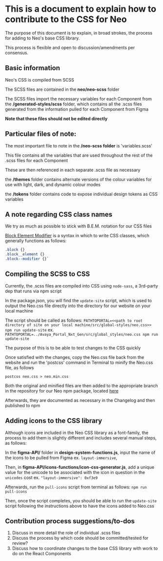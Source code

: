 # This is a document to explain how to contribute to the CSS for Neo

The purpose of this document is to explain, in broad strokes, the process for adding to Neo's base CSS library.

This process is flexible and open to discussion/amendments per consensus.

## Basic information

Neo's CSS is compiled from SCSS

The SCSS files are contained in the **neo/neo-scss** folder

The SCSS files import the necessary variables for each Component from the **/generated-styles/scss** folder, which contains all the .scss files generated from the information pulled for each Component from Figma

**Note that these files should not be edited directly**

## Particular files of note:

The most important file to note in the **/neo-scss folder** is 'variables.scss'

This file contains all the variables that are used throughout the rest of the .scss files for each Component

These are then referenced in each separate .scss file as necessary

the **/themes** folder contains alternate versions of the colour variables for use with light, dark, and dynamic colour modes

the **/tokens** folder contains code to expose individual design tokens as CSS variables

## A note regarding CSS class names

We try as much as possible to stick with B.E.M. notation for our CSS files

[Block Element Modifier](http://getbem.com/) is a syntax in which to write CSS classes, which generally functions as follows:

```CSS
.block {}
.block__element {}
.block--modifier {}`
```

## Compiling the SCSS to CSS

Currently, the .scss files are compiled into CSS using `node-sass`, a 3rd-party dep that runs via npm script

In the package.json, you will find the `update-site` script, which is used to output the Neo.css file directly into the directory for our website on your local machine

The script should be called as follows: `PATHTOPORTAL=<<path to root directory of site on your local machine/src/global-styles/neo.css>> npm run update-site` ex. `PATHTOPORTAL=../Avaya_Portal_Nxt_Gen/src/global_styles/neo.css npm run update-site`

The purpose of this is to be able to test changes to the CSS quickly

Once satisfied with the changes, copy the Neo.css file back from the website and run the 'postcss' command in Terminal to minify the Neo.css file, as follows

`postcss neo.css > neo.min.css`

Both the original and minified files are then added to the appropriate branch in the repository for our Neo npm package, located [here](https://github.com/zang-cloud/neo-npm-package)

Afterwards, they are documented as necessary in the Changelog and then published to npm

## Adding icons to the CSS library

Although icons are included in the Neo CSS library as a font-family, the process to add them is slightly different and includes several manual steps, as follows:

In the **figma-API/** folder in **design-system-functions.js**, input the name of the icons to be pulled from Figma ex. `layout-immersive`,

Then, in **figma-API/icons-functions/icon-css-generator.js**, add a unique value for the unicode to be associated with the icon in question in the `unicodes` cost ex. `"layout-immersive": 0xf3e9`

Afterwards, run the `pull-icons` script from terminal as follows: `npm run pull-icons`

Then, once the script completes, you should be able to run the `update-site` script following the instructions above to have the icons added to Neo.css

## Contribution process suggestions/to-dos

1. Discuss in more detail the role of individual .scss files
2. Discuss the process by which code should be committed/tested for review?
3. Discuss how to coordinate changes to the base CSS library with work to do on the React Components
